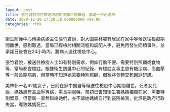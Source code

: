 ```yaml
---
layout: post
title: 張竹君對市民等送檢疫期間離世感難過　承諾一日內送檢
date: 2020-12-20 17:28:38.000000000 +08:00
categories: rthk
---
```


衞生防護中心傳染病處主任張竹君說，對大圍美林邨有居民在家中等候送往檢疫期間離世，感到難過，當局已經檢討相關流程和調配人手，避免再發生同類事件，並承諾日後會在24小時內，將病人送往檢疫中心。

張竹君說，被送往檢疫人士如有特別需求，例如行動不便、需要特別照顧或食物等，當局都會標註。根據衞生防護中心的紀錄，有標註女事主患有糖尿病、高血壓等一般長期病患，但當時不知道她需要特別照顧，個案將會轉交死因庭研訊。

美林邨一名62歲女子，日前在家中獨自等候送往檢疫中心期間離世。死者女兒說，媽媽患有高血壓等病，需長期服藥，當初已告知衞生署媽媽獨自在家，需要特別留意。但當局一直無聯絡她們，亦不讓她媽媽自行到醫院檢測，批評是政府行政失當，導致媽媽死亡。
